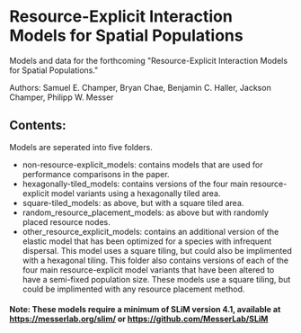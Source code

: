 # Resource-Explicit Interaction Models for Spatial Populations

Models and data for the forthcoming "Resource-Explicit Interaction Models for Spatial Populations."

Authors:
Samuel E. Champer, Bryan Chae, Benjamin C. Haller, Jackson Champer, Philipp W. Messer


## Contents:
Models are seperated into five folders.
- non-resource-explicit_models: contains models that are used for performance comparisons in the paper.
- hexagonally-tiled_models: contains versions of the four main resource-explicit model variants using a hexagonally tiled area.
- square-tiled_models: as above, but with a square tiled area.
- random_resource_placement_models: as above but with randomly placed resource nodes.
- other_resource_explicit_models: contains an additional version of the elastic model that has been optimized for a species with infrequent dispersal. This model uses a square tiling, but could also be implimented with a hexagonal tiling. This folder also contains versions of each of the four main resource-explicit model variants that have been altered to have a semi-fixed population size. These models use a square tiling, but could be implimented with any resource placement method.


#### Note: These models require a minimum of SLiM version 4.1, available at https://messerlab.org/slim/ or https://github.com/MesserLab/SLiM
